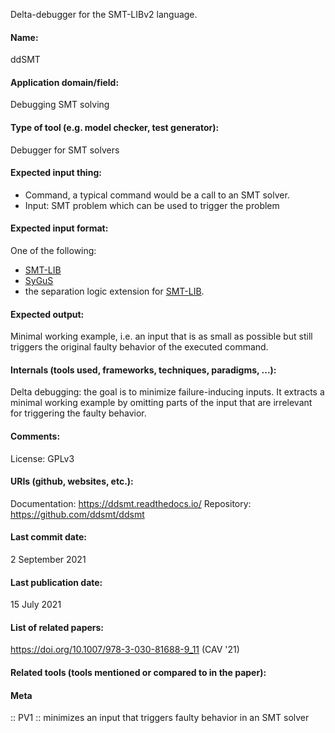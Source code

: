 Delta-debugger for the SMT-LIBv2 language.

#### Name:
ddSMT

#### Application domain/field:
Debugging
SMT solving

#### Type of tool (e.g. model checker, test generator):
Debugger for SMT solvers

#### Expected input thing:
- Command, a typical command would be a call to an SMT solver.
- Input: SMT problem which can be used to trigger the problem

#### Expected input format:
One of the following: 
- [SMT-LIB](../../Formats/SMT-LIB.md)
- [SyGuS](../../Formats/SyGuS.md)
- the separation logic extension for [SMT-LIB](../../Formats/SMT-LIB.md).

#### Expected output:
Minimal working example, i.e. an input that is as small as possible but still triggers the original faulty behavior of the executed command.

#### Internals (tools used, frameworks, techniques, paradigms, ...):
Delta debugging: the goal is to minimize failure-inducing inputs. It extracts a minimal working example by omitting parts of the input that are irrelevant for triggering the faulty behavior.

#### Comments:
License: GPLv3

#### URIs (github, websites, etc.):
Documentation: https://ddsmt.readthedocs.io/
Repository: https://github.com/ddsmt/ddsmt

#### Last commit date:
2 September 2021

#### Last publication date:
15 July 2021

#### List of related papers:
https://doi.org/10.1007/978-3-030-81688-9_11 (CAV '21)

#### Related tools (tools mentioned or compared to in the paper):

#### Meta
:: PV1 :: minimizes an input that triggers faulty behavior in an SMT solver